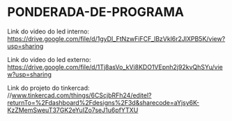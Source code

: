 # PONDERADA-DE-PROGRAMA

Link do video do led interno: https://drive.google.com/file/d/1gyDI_FtNzwFiFCF_lBzVkl6r2JlXPB5K/view?usp=sharing

Link do video do led externo: https://drive.google.com/file/d/1Tj8asVo_kVi8KDO1VEpnh2j92kvQhSYu/view?usp=sharing

Link do projeto do tinkercad: //www.tinkercad.com/things/6CScjbRFh24/editel?returnTo=%2Fdashboard%2Fdesigns%2F3d&sharecode=aYjsy6K-KzZMemSweuT37GK2eYuIZo7seJ1u6pfYTXU
